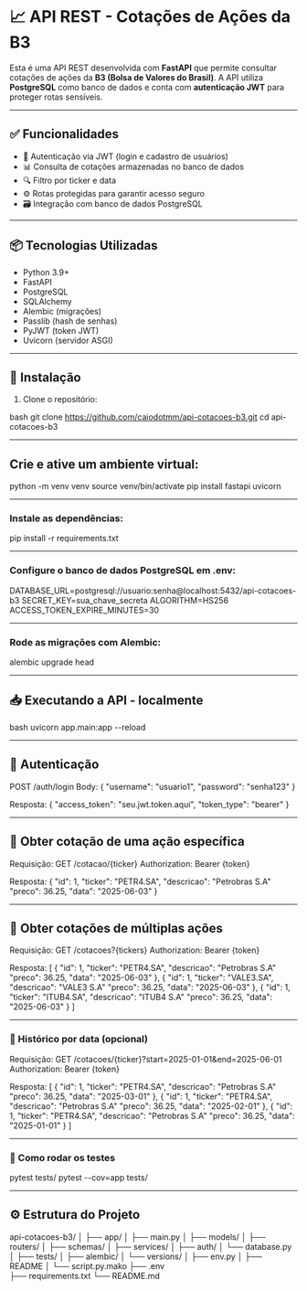 # 📈 API REST - Cotações de Ações da B3

Esta é uma API REST desenvolvida com **FastAPI** que permite consultar cotações de ações da **B3 (Bolsa de Valores do Brasil)**. A API utiliza **PostgreSQL** como banco de dados e conta com **autenticação JWT** para proteger rotas sensíveis.

---

## ✅ Funcionalidades

- 🔐 Autenticação via JWT (login e cadastro de usuários)
- 📊 Consulta de cotações armazenadas no banco de dados
- 🔍 Filtro por ticker e data
- ⚙️ Rotas protegidas para garantir acesso seguro
- 🗃️ Integração com banco de dados PostgreSQL

---

## 📦 Tecnologias Utilizadas

- Python 3.9+
- FastAPI
- PostgreSQL
- SQLAlchemy
- Alembic (migrações)
- Passlib (hash de senhas)
- PyJWT (token JWT)
- Uvicorn (servidor ASGI)

---

## 🚀 Instalação

1. Clone o repositório:

bash
git clone https://github.com/caiodotmm/api-cotacoes-b3.git
cd api-cotacoes-b3

---

## Crie e ative um ambiente virtual:
python -m venv venv
source venv/bin/activate
pip install fastapi uvicorn

---

### Instale as dependências:
pip install -r requirements.txt

---

### Configure o banco de dados PostgreSQL em .env:
DATABASE_URL=postgresql://usuario:senha@localhost:5432/api-cotacoes-b3
SECRET_KEY=sua_chave_secreta
ALGORITHM=HS256
ACCESS_TOKEN_EXPIRE_MINUTES=30

---

### Rode as migrações com Alembic:
alembic upgrade head

--- 

## 📥 Executando a API - localmente

bash
uvicorn app.main:app --reload

---

## 🔐 Autenticação
POST /auth/login
Body:
{
  "username": "usuario1",
  "password": "senha123"
}

Resposta:
{
  "access_token": "seu.jwt.token.aqui",
  "token_type": "bearer"
}

---

## 📌 Obter cotação de uma ação específica
Requisição:
GET /cotacao/{ticker}
Authorization: Bearer {token}

Resposta:
{
  "id": 1,
  "ticker": "PETR4.SA",
  "descricao": "Petrobras S.A"
  "preco": 36.25,
  "data": "2025-06-03"
}

---

## 📌 Obter cotações de múltiplas ações
Requisição:
GET /cotacoes?{tickers}
Authorization: Bearer {token}

Resposta:
[
  {
    "id": 1,
    "ticker": "PETR4.SA",
    "descricao": "Petrobras S.A"
    "preco": 36.25,
    "data": "2025-06-03"
  },
  {
    "id": 1,
    "ticker": "VALE3.SA",
    "descricao": "VALE3 S.A"
    "preco": 36.25,
    "data": "2025-06-03"
  },
  {
    "id": 1,
    "ticker": "ITUB4.SA",
	  "descricao": "ITUB4 S.A"
	  "preco": 36.25,
	  "data": "2025-06-03"
  }
]

---

### 📅 Histórico por data (opcional)
Requisição:
GET /cotacoes/{ticker}?start=2025-01-01&end=2025-06-01
Authorization: Bearer {token}

Resposta:
[
  {
    "id": 1,
    "ticker": "PETR4.SA",
    "descricao": "Petrobras S.A"
    "preco": 36.25,
    "data": "2025-03-01"
  },
  {
    "id": 1,
    "ticker": "PETR4.SA",
    "descricao": "Petrobras S.A"
    "preco": 36.25,
    "data": "2025-02-01"
  },
  {
    "id": 1,
    "ticker": "PETR4.SA",
    "descricao": "Petrobras S.A"
    "preco": 36.25,
    "data": "2025-01-01"
  }
]

---

### 🧪 Como rodar os testes
pytest tests/
pytest --cov=app tests/

---

## ⚙️ Estrutura do Projeto

api-cotacoes-b3/
│
├── app/
│   ├── main.py
│   ├── models/
│   ├── routers/
│   ├── schemas/
│   ├── services/
│   ├── auth/
│   └── database.py
│
├── tests/ 
│
├── alembic/
│   └── versions/
│       ├── env.py
│       ├── README
│       └── script.py.mako
├── .env                   
├── requirements.txt
└── README.md

